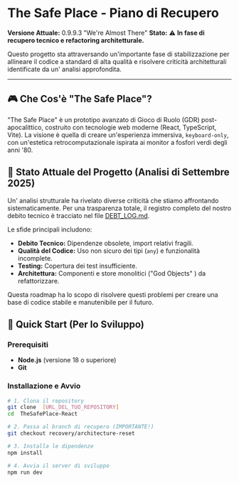 # The Safe Place - Piano di Recupero

**Versione Attuale:** 0.9.9.3 "We're Almost There"
**Stato:** ⚠️ **In fase di recupero tecnico e refactoring architetturale.**

Questo progetto sta attraversando un'importante fase di stabilizzazione per allineare il codice a standard di alta qualità e risolvere criticità architetturali identificate da un' analisi approfondita.

---

## 🎮 Che Cos'è "The Safe Place"?

"The Safe Place" è un prototipo avanzato di Gioco di Ruolo (GDR) post-apocalittico, costruito con tecnologie web moderne (React, TypeScript, Vite). La visione è quella di creare un'esperienza immersiva, `keyboard-only`, con un'estetica retrocomputazionale ispirata ai monitor a fosfori verdi degli anni '80.

## 🚧 Stato Attuale del Progetto (Analisi di Settembre 2025)

Un' analisi strutturale ha rivelato diverse criticità che stiamo affrontando sistematicamente. Per una trasparenza totale, il registro completo del nostro debito tecnico è tracciato nel file [DEBT_LOG.md](./DEBT_LOG.md).

Le sfide principali includono:
- **Debito Tecnico:** Dipendenze obsolete, import relativi fragili.
- **Qualità del Codice:** Uso non sicuro dei tipi (`any`) e funzionalità incomplete.
- **Testing:** Copertura dei test  insufficiente.
- **Architettura:** Componenti e store monolitici ("God Objects" ) da refattorizzare.

Questa roadmap ha lo scopo di risolvere questi problemi per creare una base di codice stabile e manutenibile per il futuro.

## 🚀 Quick Start (Per lo Sviluppo)

### Prerequisiti
- **Node.js** (versione 18 o superiore)
- **Git**

### Installazione e Avvio
```bash
# 1. Clona il repository
git clone  [URL_DEL_TUO_REPOSITORY]
cd  TheSafePlace-React

# 2. Passa al branch di recupero (IMPORTANTE!)
git checkout recovery/architecture-reset

# 3. Installa le dipendenze
npm install

# 4. Avvia il server di sviluppo
npm run dev
